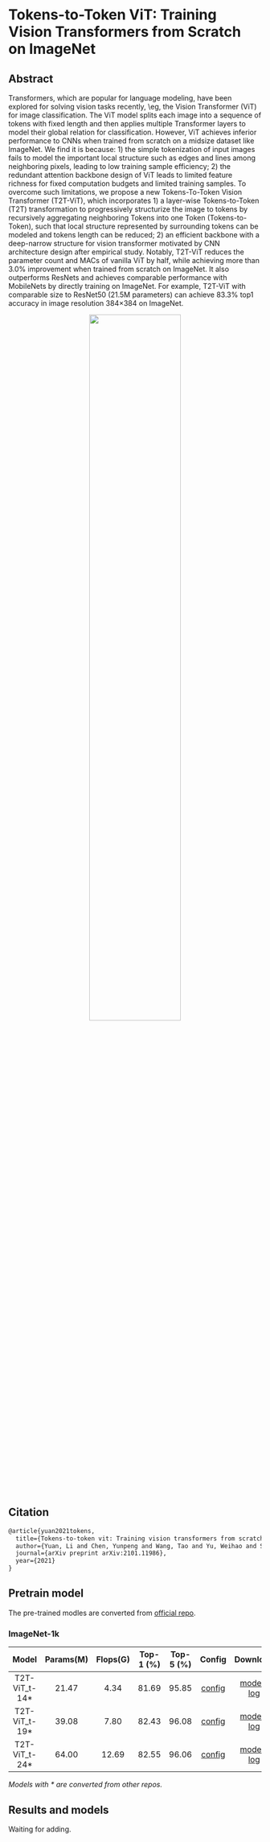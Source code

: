 # Tokens-to-Token ViT: Training Vision Transformers from Scratch on ImageNet
<!-- {Tokens-to-Token ViT} -->
<!-- [ALGORITHM] -->

## Abstract
<!-- [ABSTRACT] -->
Transformers, which are popular for language modeling, have been explored for solving vision tasks recently, \eg, the Vision Transformer (ViT) for image classification. The ViT model splits each image into a sequence of tokens with fixed length and then applies multiple Transformer layers to model their global relation for classification. However, ViT achieves inferior performance to CNNs when trained from scratch on a midsize dataset like ImageNet. We find it is because: 1) the simple tokenization of input images fails to model the important local structure such as edges and lines among neighboring pixels, leading to low training sample efficiency; 2) the redundant attention backbone design of ViT leads to limited feature richness for fixed computation budgets and limited training samples. To overcome such limitations, we propose a new Tokens-To-Token Vision Transformer (T2T-ViT), which incorporates 1) a layer-wise Tokens-to-Token (T2T) transformation to progressively structurize the image to tokens by recursively aggregating neighboring Tokens into one Token (Tokens-to-Token), such that local structure represented by surrounding tokens can be modeled and tokens length can be reduced; 2) an efficient backbone with a deep-narrow structure for vision transformer motivated by CNN architecture design after empirical study. Notably, T2T-ViT reduces the parameter count and MACs of vanilla ViT by half, while achieving more than 3.0\% improvement when trained from scratch on ImageNet. It also outperforms ResNets and achieves comparable performance with MobileNets by directly training on ImageNet. For example, T2T-ViT with comparable size to ResNet50 (21.5M parameters) can achieve 83.3\% top1 accuracy in image resolution 384×384 on ImageNet.

<!-- [IMAGE] -->
<div align=center>
<img src="https://user-images.githubusercontent.com/26739999/142578381-e9040610-05d9-457c-8bf5-01c2fa94add2.png" width="60%"/>
</div>

## Citation
```latex
@article{yuan2021tokens,
  title={Tokens-to-token vit: Training vision transformers from scratch on imagenet},
  author={Yuan, Li and Chen, Yunpeng and Wang, Tao and Yu, Weihao and Shi, Yujun and Tay, Francis EH and Feng, Jiashi and Yan, Shuicheng},
  journal={arXiv preprint arXiv:2101.11986},
  year={2021}
}
```

## Pretrain model

The pre-trained modles are converted from [official repo](https://github.com/yitu-opensource/T2T-ViT/tree/main#2-t2t-vit-models).

### ImageNet-1k

|      Model     | Params(M) | Flops(G) | Top-1 (%) | Top-5 (%) | Config | Download |
|:--------------:|:---------:|:--------:|:---------:|:---------:|:------:|:--------:|
| T2T-ViT_t-14\* |   21.47   |  4.34    | 81.69     | 95.85     | [config](https://github.com/open-mmlab/mmclassification/blob/master/configs/t2t_vit/t2t-vit-t-14_8xb64_in1k.py) | [model](https://download.openmmlab.com/mmclassification/v0/t2t-vit/t2t-vit-t-14_3rdparty_8xb64_in1k_20210928-b7c09b62.pth)  &#124; [log]()|
| T2T-ViT_t-19\* |   39.08   |  7.80    | 82.43     | 96.08     | [config](https://github.com/open-mmlab/mmclassification/blob/master/configs/t2t_vit/t2t-vit-t-19_8xb64_in1k.py) | [model](https://download.openmmlab.com/mmclassification/v0/t2t-vit/t2t-vit-t-19_3rdparty_8xb64_in1k_20210928-7f1478d5.pth)  &#124; [log]()|
| T2T-ViT_t-24\* |   64.00   | 12.69    | 82.55     | 96.06     | [config](https://github.com/open-mmlab/mmclassification/blob/master/configs/t2t_vit/t2t-vit-t-24_8xb64_in1k.py) | [model](https://download.openmmlab.com/mmclassification/v0/t2t-vit/t2t-vit-t-24_3rdparty_8xb64_in1k_20210928-fe95a61b.pth)  &#124; [log]()|

*Models with \* are converted from other repos.*

## Results and models

Waiting for adding.
